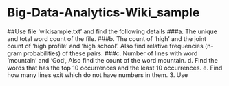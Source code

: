 # Big-Data-Analytics-Wiki_sample
##Use file ‘wikisample.txt’ and find the following details
###a. The unique and total word count of the file.
###b. The count of ‘high’ and the joint count of ‘high profile’ and ‘high school’. Also find relative frequencies (n-gram probabilities) of these pairs.
###c. Number of lines with word ‘mountain’ and ‘God’, Also find the count of the word mountain.
d. Find the words that has the top 10 occurrences and the least 10 occurrences.
e. Find how many lines exit which do not have numbers in them.
3. Use
